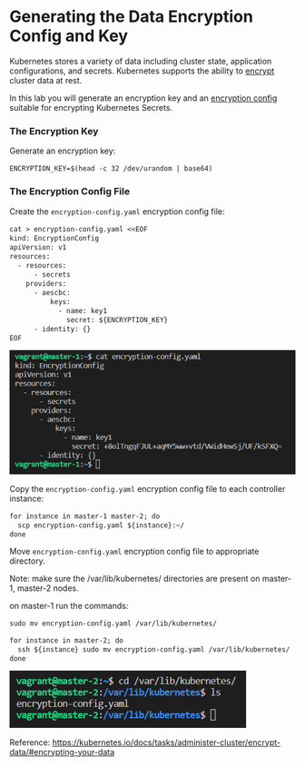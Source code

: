 # Generating the Data Encryption Config and Key

Kubernetes stores a variety of data including cluster state, application configurations, and secrets. Kubernetes supports the ability to [encrypt](https://kubernetes.io/docs/tasks/administer-cluster/encrypt-data) cluster data at rest.

In this lab you will generate an encryption key and an [encryption config](https://kubernetes.io/docs/tasks/administer-cluster/encrypt-data/#understanding-the-encryption-at-rest-configuration) suitable for encrypting Kubernetes Secrets.

### The Encryption Key

Generate an encryption key:

```
ENCRYPTION_KEY=$(head -c 32 /dev/urandom | base64)
```

### The Encryption Config File

Create the `encryption-config.yaml` encryption config file:

```
cat > encryption-config.yaml <<EOF
kind: EncryptionConfig
apiVersion: v1
resources:
  - resources:
      - secrets
    providers:
      - aescbc:
          keys:
            - name: key1
              secret: ${ENCRYPTION_KEY}
      - identity: {}
EOF
```
![encryptionconfigfile](https://github.com/Kolawole-Ikeoluwa-Joshua/Kubernetes-THW/blob/main/docs/images/encryption%20config%20file.png)


Copy the `encryption-config.yaml` encryption config file to each controller instance:

```
for instance in master-1 master-2; do
  scp encryption-config.yaml ${instance}:~/
done
```

Move `encryption-config.yaml` encryption config file to appropriate directory.

Note: make sure the /var/lib/kubernetes/ directories are present on master-1, master-2 nodes.

on master-1 run the commands:
```
sudo mv encryption-config.yaml /var/lib/kubernetes/
```

```
for instance in master-2; do
  ssh ${instance} sudo mv encryption-config.yaml /var/lib/kubernetes/
done
```

![moveencryptionconfigs](https://github.com/Kolawole-Ikeoluwa-Joshua/Kubernetes-THW/blob/main/docs/images/move%20encryption%20config%20files.png)

Reference: https://kubernetes.io/docs/tasks/administer-cluster/encrypt-data/#encrypting-your-data